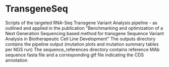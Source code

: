 # TransgeneSeq
Scripts of the targeted RNA-Seq Transgene Variant Analysis pipeline - as outlined and applied in the publication "Benchmarking and optimization of a Next Generation Sequencing based method for transgene Sequence Variant Analysis in Biotherapeutic Cell Line Development"
The outputs directory contains the pipeline output (mutation plots and mutation summary tables per NGS run)
The sequence_references directory contains reference MAb sequence fasta file and a corresponding gtf file indicating the CDS annotation
